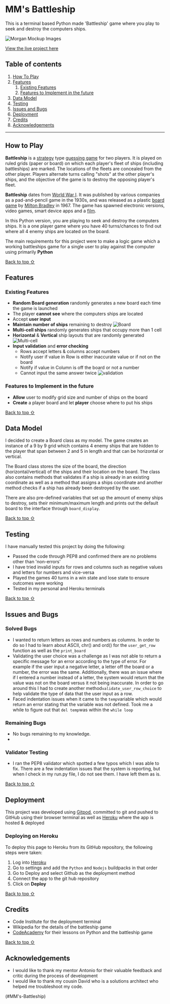 
# MM's Battleship
This is a terminal based Python made 'Battleship' game where you play to seek and destroy the computers ships.

![Morgan Mockup Images](./assets/readme-files/amiresponsive.png)

[View the live project here](https://mm-battleship.herokuapp.com/)

## Table of contents
1. [How To Play](#How-To-Play)
2. [Features](#Features)
    1. [Existing Features](#Existing-Features)
    2. [Features to Implement in the future](#Features-to-Implement-in-the-future)
3. [Data Model](#Data-Model)
4. [Testing](#Testing)
5. [Issues and Bugs](#Issues-and-Bugs)
6. [Deployment](#Deployment)
7. [Credits](#Credits)
8. [Acknowledgements](#Acknowledgements)
***

## How to Play


**Battleship** is a  [strategy](https://en.wikipedia.org/wiki/Strategy "Strategy")  type  [guessing game](https://en.wikipedia.org/wiki/Guessing_game "Guessing game")  for two players. It is played on ruled grids (paper or board) on which each player's fleet of ships (including battleships) are marked. The locations of the fleets are concealed from the other player. Players alternate turns calling "shots" at the other player's ships, and the objective of the game is to destroy the opposing player's fleet.

**Battleship**  dates from  [World War I](https://en.wikipedia.org/wiki/World_War_I "World War I"). It was published by various companies as a pad-and-pencil game in the 1930s, and was released as a plastic  [board game](https://en.wikipedia.org/wiki/Board_game "Board game")  by  [Milton Bradley](https://en.wikipedia.org/wiki/Milton_Bradley_Company "Milton Bradley Company")  in 1967. The game has spawned electronic versions, video games, smart device apps and a  [film](https://en.wikipedia.org/wiki/Battleship_(film) "Battleship (film)").

In this Python version, you are playing to seek and destroy the computers ships. It is a one player game where you have 40 turns/chances to find out where all 4 enemy ships are located on the board.

The main requirements for this project were to make a logic game which a working battleships game for a single user to play against the computer using primarily **Python**

[Back to top ⇧](#MM's-Battleship)

## Features

### Existing Features
- **Random Board generation** randomly generates a new board each time the game is launched  
- The player **cannot see** where the computers ships are located
- Accept **user input**
- **Maintain number of ships** remaining to destroy
 ![Board](./assets/readme-files/first-round.png)
- **Multi-cell ships** randomly generates ships that occupy more than 1 cell
- **Horizontal** & **Vertical** ship layouts that are randomly generated
![Multi-cell](./assets/readme-files/features_destroy.png)
- **Input validation** and **error checking** 
	- Rows accept letters & columns accept numbers
	- Notify user if value in Row is either inaccurate value or if not on the board
	- Notify if value in Column is off the board or not a number
	- Cannot input the same answer twice
![validation](./assets/readme-files/features-validation.png)
### Features to Implement in the future
- **Allow** user to modify grid size and number of ships on the board
- **Create** a player board and let **player** choose where to put his ships

[Back to top ⇧](#MM's-Battleship)

## Data Model
I decided to create a Board class as my model. The game creates an instance of a 9 by 9 grid which contains 4 enemy ships that are hidden to the player that span between 2 and 5 in length and that can be horizontal or vertical.

The Board class stores the size of the board, the direction (horizontal/vertical) of the ships and their location on the board. The class also contains methods that validates if a ship is already in an existing coordinate as well as a method that assigns a ships coordinate and another method checks if a ship has already been destroyed by the user.

There are also pre-defined variables that set up the amount of enemy ships to destroy, sets their minimum/maximum length and prints out the default board to the interface through `board_display`.

[Back to top ⇧](#MM's-Battleship)

## Testing

I have manually tested this project by doing the following:
- Passed the code through PEP8 and confirmed there are no problems other than 'non-errors'
- I have tried invalid inputs for rows and columns such as negative values and letters for numbers and vice-versa 
- Played the games 40 turns in a win state and lose state to ensure outcomes were working
- Tested in my personal and Heroku terminals

[Back to top ⇧](#MM's-Battleship)

## Issues and Bugs
### Solved Bugs
- I wanted to return letters as rows and numbers as columns. In order to do so I had to learn about ASCII, chr() and ord() for the `user_get_row` function as well as the `print_board`
- Validating the user choice was a challenge as I was not able to return a specific message for an error according to the type of error. For example if the user input a negative letter, a letter off the board or a number, the error was the same. Additionally, there was an issue where if I entered a number instead of a letter, the system would return that the value was not on the board versus it not being inaccurate. In order to go around this I had to create another method`validate_user_row_choice` to help validate the type of data that the user input as a row.
- Faced indentation issues when it came to the `temp`variable which would return an error stating that the variable was not defined. Took me a while to figure out that `del temp`was within the `while loop`


### Remaining Bugs
- No bugs remaining to my knowledge.
-
### Validator Testing
- I ran the PEP8 validator which spotted a few typos which I was able to fix. There are a few indentation issues that the system is reporting, but when I check in my run.py file, I do not see them. I have left them as is.

[Back to top ⇧](#MM's-Battleship)

## Deployment
This project was developed using [Gitpod](https://gitpod.io/ "Link to GitPod site"), committed to git and pushed to GitHub using their browser terminal as well as [Heroku](https://www.heroku.com/ "Link to Heroku site") where the app is hosted & deployed

### Deploying on Heroku
To deploy this page to Heroku from its GitHub repository, the following steps were taken:

1. Log into [Heroku](https://www.heroku.com/ "Link to Heroku site")
2. Go to settings and add the `Python` and `Nodejs` buildpacks in that order
3. Go to Deploy and select Github as the deployment method
4. Connect the app to the git hub repository 
5. Click on **Deploy**


[Back to top ⇧](#MM's-Battleship)

## Credits 
- Code Institute for the deployment terminal
- Wikipedia for the details of the battleship game
- [CodeAcademy](https://www.codecademy.com/catalog/language/python) for their lessons on Python and the battleship game

[Back to top ⇧](#MM's-Battleship)
## Acknowledgements

- I would like to thank my mentor Antonio for their valuable feedback and critic during the process of development
- I would like to thank my cousin David who is a solutions architect who helped me troubleshoot my code.


(#MM's-Battleship)